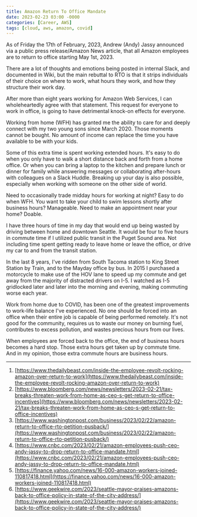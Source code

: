 ```yaml
---
title: Amazon Return To Office Mandate
date: 2023-02-23 03:00 -0000
categories: [Career, AWS]
tags: [cloud, aws, amazon, covid]
---
```


As of Friday the 17th of February, 2023, Andrew (Andy) Jassy announced via a public press release/Amazon News article, that all Amazon employees are to return to office starting May 1st, 2023.

There are a lot of thoughts and emotions being posted in internal Slack, and documented in Wiki, but the main rebuttal to RTO is that it strips individuals of their choice on where to work, what hours they work, and how they structure their work day.

After more than eight years working for Amazon Web Services, I can wholeheartedly agree with that statement.  This request for everyone to work in office, is going to have detrimental knock-on effects for everyone.

Working from home (WFH) has granted me the ability to care for and deeply connect with my two young sons since March 2020.  Those moments cannot be bought.  No amount of income can replace the time you have available to be with your kids.

Some of this extra time is spent working extended hours.  It's easy to do when you only have to walk a short distance back and forth from a home office.  Or when you can bring a laptop to the kitchen and prepare lunch or dinner for family while answering messages or collaborating after-hours with colleagues on a Slack Huddle.  Breaking up your day is also possible, especially when working with someone on the other side of world.

Need to occasionally trade midday hours for working at night?  Easy to do when WFH.  You want to take your child to swim lessons shortly after business hours?  Manageable.  Need to make an appointment near your home?  Doable.

I have three hours of time in my day that would end up being wasted by driving between home and downtown Seattle.  It would be four to five hours in commute time if I utilized public transit in the Puget Sound area.  Not including time spent getting ready to leave home or leave the office, or drive my car to and from the transit station.

In the last 8 years, I've ridden from South Tacoma station to King Street Station by Train, and to the Mayday office by bus.  In 2015 I purchased a motorcycle to make use of the HOV lane to speed up my commute and get away from the majority of distracted drivers on I-5.  I watched as I-5 gridlocked later and later into the morning and evening, making commuting worse each year.

Work from home due to COVID, has been one of the greatest improvements to work-life balance I've experienced.  No one should be forced into an office when their entire job is capable of being performed remotely.  It's not good for the community, requires us to waste our money on burning fuel, contributes to excess pollution, and wastes precious hours from our lives.

When employees are forced back to the office, the end of business hours becomes a hard stop.  Those extra hours get taken up by commute time.  And in my opinion, those extra commute hours are business hours.

---

1. [https://www.thedailybeast.com/inside-the-employee-revolt-rocking-amazon-over-return-to-work](https://www.thedailybeast.com/inside-the-employee-revolt-rocking-amazon-over-return-to-work)
2. [https://www.bloomberg.com/news/newsletters/2023-02-21/tax-breaks-threaten-work-from-home-as-ceo-s-get-return-to-office-incentives](https://www.bloomberg.com/news/newsletters/2023-02-21/tax-breaks-threaten-work-from-home-as-ceo-s-get-return-to-office-incentives)
3. [https://www.washingtonpost.com/business/2023/02/22/amazon-return-to-office-rto-petition-pusback/](https://www.washingtonpost.com/business/2023/02/22/amazon-return-to-office-rto-petition-pusback/)
4. [https://www.cnbc.com/2023/02/21/amazon-employees-push-ceo-andy-jassy-to-drop-return-to-office-mandate.html](https://www.cnbc.com/2023/02/21/amazon-employees-push-ceo-andy-jassy-to-drop-return-to-office-mandate.html)
5. [https://finance.yahoo.com/news/16-000-amazon-workers-joined-110817418.html](https://finance.yahoo.com/news/16-000-amazon-workers-joined-110817418.html)
6. [https://www.geekwire.com/2023/seattle-mayor-praises-amazons-back-to-office-policy-in-state-of-the-city-address/](https://www.geekwire.com/2023/seattle-mayor-praises-amazons-back-to-office-policy-in-state-of-the-city-address/)

